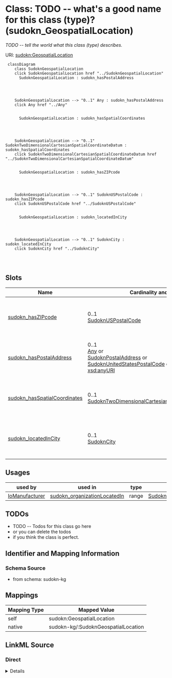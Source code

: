 

# Class: TODO -- what's a good name for this class (type)? (sudokn_GeospatialLocation)


_TODO -- tell the world what this class (type) describes._





URI: [sudokn:GeospatialLocation](http://asu.edu/semantics/SUDOKN/GeospatialLocation)






```mermaid
 classDiagram
    class SudoknGeospatialLocation
    click SudoknGeospatialLocation href "../SudoknGeospatialLocation"
      SudoknGeospatialLocation : sudokn_hasPostalAddress
        
          
    
    
    SudoknGeospatialLocation --> "0..1" Any : sudokn_hasPostalAddress
    click Any href "../Any"

        
      SudoknGeospatialLocation : sudokn_hasSpatialCoordinates
        
          
    
    
    SudoknGeospatialLocation --> "0..1" SudoknTwoDimensionalCartesianSpatialCoordinateDatum : sudokn_hasSpatialCoordinates
    click SudoknTwoDimensionalCartesianSpatialCoordinateDatum href "../SudoknTwoDimensionalCartesianSpatialCoordinateDatum"

        
      SudoknGeospatialLocation : sudokn_hasZIPcode
        
          
    
    
    SudoknGeospatialLocation --> "0..1" SudoknUSPostalCode : sudokn_hasZIPcode
    click SudoknUSPostalCode href "../SudoknUSPostalCode"

        
      SudoknGeospatialLocation : sudokn_locatedInCity
        
          
    
    
    SudoknGeospatialLocation --> "0..1" SudoknCity : sudokn_locatedInCity
    click SudoknCity href "../SudoknCity"

        
      
```




<!-- no inheritance hierarchy -->


## Slots

| Name | Cardinality and Range | Description | Inheritance |
| ---  | --- | --- | --- |
| [sudokn_hasZIPcode](../slots/sudokn_hasZIPcode.md) | 0..1 <br/> [SudoknUSPostalCode](../classes/SudoknUSPostalCode.md) | TODO -- tell the world what this slot (predicate) describes | direct |
| [sudokn_hasPostalAddress](../slots/sudokn_hasPostalAddress.md) | 0..1 <br/> [Any](../classes/Any.md)&nbsp;or&nbsp;<br />[SudoknPostalAddress](../classes/SudoknPostalAddress.md)&nbsp;or&nbsp;<br />[SudoknUnitedStatesPostalCode](../classes/SudoknUnitedStatesPostalCode.md)&nbsp;or&nbsp;<br />[xsd:anyURI](http://www.w3.org/2001/XMLSchema#anyURI) | TODO -- tell the world what this slot (predicate) describes | direct |
| [sudokn_hasSpatialCoordinates](../slots/sudokn_hasSpatialCoordinates.md) | 0..1 <br/> [SudoknTwoDimensionalCartesianSpatialCoordinateDatum](../classes/SudoknTwoDimensionalCartesianSpatialCoordinateDatum.md) | TODO -- tell the world what this slot (predicate) describes | direct |
| [sudokn_locatedInCity](../slots/sudokn_locatedInCity.md) | 0..1 <br/> [SudoknCity](../classes/SudoknCity.md) | TODO -- tell the world what this slot (predicate) describes | direct |





## Usages

| used by | used in | type | used |
| ---  | --- | --- | --- |
| [IoManufacturer](../classes/IoManufacturer.md) | [sudokn_organizationLocatedIn](../slots/sudokn_organizationLocatedIn.md) | range | [SudoknGeospatialLocation](../classes/SudoknGeospatialLocation.md) |






## TODOs

* TODO -- Todos for this class go here
* or you can delete the todos
* if you think the class is perfect.

## Identifier and Mapping Information







### Schema Source


* from schema: sudokn-kg




## Mappings

| Mapping Type | Mapped Value |
| ---  | ---  |
| self | sudokn:GeospatialLocation |
| native | sudokn-kg/:SudoknGeospatialLocation |







## LinkML Source

<!-- TODO: investigate https://stackoverflow.com/questions/37606292/how-to-create-tabbed-code-blocks-in-mkdocs-or-sphinx -->

### Direct

<details>
```yaml
name: sudokn_GeospatialLocation
description: TODO -- tell the world what this class (type) describes.
title: TODO -- what's a good name for this class (type)?
todos:
- TODO -- Todos for this class go here
- or you can delete the todos
- if you think the class is perfect.
notes:
- Class with 20728 occurences.
from_schema: sudokn-kg
slots:
- sudokn_hasZIPcode
- sudokn_hasPostalAddress
- sudokn_hasSpatialCoordinates
- sudokn_locatedInCity
class_uri: sudokn:GeospatialLocation

```
</details>

### Induced

<details>
```yaml
name: sudokn_GeospatialLocation
description: TODO -- tell the world what this class (type) describes.
title: TODO -- what's a good name for this class (type)?
todos:
- TODO -- Todos for this class go here
- or you can delete the todos
- if you think the class is perfect.
notes:
- Class with 20728 occurences.
from_schema: sudokn-kg
attributes:
  sudokn_hasZIPcode:
    name: sudokn_hasZIPcode
    description: TODO -- tell the world what this slot (predicate) describes.
    todos:
    - TODO -- Todos for this slot go here
    - or you can delete the todos
    - if you think the class is perfect.
    comments:
    - 20424 occurrences with subject type sudokn_GeospatialLocation and object type
      sudokn_USPostalCode.
    examples:
    - value: sudokn:ZYMACHINING-site sudokn:hasZIPcode sudokn:ZYMACHINING-site-zip
    from_schema: sudokn-kg
    rank: 1000
    slot_uri: sudokn:hasZIPcode
    alias: sudokn_hasZIPcode
    owner: sudokn_GeospatialLocation
    domain_of:
    - sudokn_GeospatialLocation
    range: sudokn_USPostalCode
  sudokn_hasPostalAddress:
    name: sudokn_hasPostalAddress
    description: TODO -- tell the world what this slot (predicate) describes.
    title: has postal address
    todos:
    - TODO -- Todos for this slot go here
    - or you can delete the todos
    - if you think the class is perfect.
    comments:
    - 6948 occurrences with subject type sudokn_GeospatialLocation and object type
      sudokn_PostalAddress.
    - 2414 occurrences with subject type sudokn_GeospatialLocation and object type
      uri.
    - 1 occurrences with subject type owl_NamedIndividual and object type sudokn_UnitedStatesPostalCode.
    - 11366 occurrences with subject type io_Manufacturer and object type sudokn_PostalAddress.
    examples:
    - value: sudokn:ZURN-site-SANFORD-27330 sudokn:hasPostalAddress sudokn:ZURN-site-SANFORD-27330-postal-address
    - value: sudokn:4FELDCO-site-DESPLAINES-60018 sudokn:hasPostalAddress sudokn:4FELDCO-site-DESPLAINES-60018-postal-address
    - value: sudokn:/Manufacturer_1 sudokn:hasPostalAddress sudokn:/UnitedStatesPostalCode_1
    - value: sudokn:qualityproducts sudokn:hasPostalAddress sudokn:qualityproducts-PostalAddress
    from_schema: sudokn-kg
    rank: 1000
    slot_uri: sudokn:hasPostalAddress
    alias: sudokn_hasPostalAddress
    owner: sudokn_GeospatialLocation
    domain_of:
    - io_Manufacturer
    - owl_NamedIndividual
    - sudokn_GeospatialLocation
    subproperty_of: io_denotedBy
    range: Any
    any_of:
    - range: sudokn_PostalAddress
    - range: sudokn_UnitedStatesPostalCode
    - range: uri
  sudokn_hasSpatialCoordinates:
    name: sudokn_hasSpatialCoordinates
    description: TODO -- tell the world what this slot (predicate) describes.
    title: has spatial coordinates
    todos:
    - TODO -- Todos for this slot go here
    - or you can delete the todos
    - if you think the class is perfect.
    comments:
    - 20728 occurrences with subject type sudokn_GeospatialLocation and object type
      sudokn_TwoDimensionalCartesianSpatialCoordinateDatum.
    examples:
    - value: sudokn:qualityproducts-Site sudokn:hasSpatialCoordinates sudokn:qualityproducts-Coordinates
    from_schema: sudokn-kg
    rank: 1000
    slot_uri: sudokn:hasSpatialCoordinates
    alias: sudokn_hasSpatialCoordinates
    owner: sudokn_GeospatialLocation
    domain_of:
    - sudokn_GeospatialLocation
    subproperty_of: io_denotedBy
    range: sudokn_TwoDimensionalCartesianSpatialCoordinateDatum
  sudokn_locatedInCity:
    name: sudokn_locatedInCity
    description: TODO -- tell the world what this slot (predicate) describes.
    todos:
    - TODO -- Todos for this slot go here
    - or you can delete the todos
    - if you think the class is perfect.
    comments:
    - 19022 occurrences with subject type sudokn_GeospatialLocation and object type
      sudokn_City.
    examples:
    - value: sudokn:qualityproducts-Site sudokn:locatedInCity sudokn:Salisbury-City
    from_schema: sudokn-kg
    rank: 1000
    slot_uri: sudokn:locatedInCity
    alias: sudokn_locatedInCity
    owner: sudokn_GeospatialLocation
    domain_of:
    - sudokn_GeospatialLocation
    range: sudokn_City
class_uri: sudokn:GeospatialLocation

```
</details>